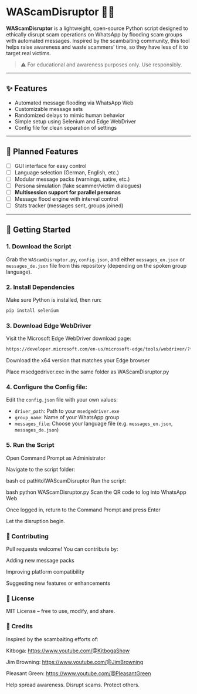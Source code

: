 # WAScamDisruptor 🚫📱

**WAScamDisruptor** is a lightweight, open-source Python script designed to ethically disrupt scam operations on WhatsApp by flooding scam groups with automated messages. Inspired by the scambaiting community, this tool helps raise awareness and waste scammers’ time, so they have less of it to target real victims.

> ⚠️ For educational and awareness purposes only. Use responsibly.

---

## ✨ Features
- Automated message flooding via WhatsApp Web
- Customizable message sets
- Randomized delays to mimic human behavior
- Simple setup using Selenium and Edge WebDriver
- Config file for clean separation of settings

---
## 🚧 Planned Features
- [ ] GUI interface for easy control
- [ ] Language selection (German, English, etc.)
- [ ] Modular message packs (warnings, satire, etc.)
- [ ] Persona simulation (fake scammer/victim dialogues)
- [ ] **Multisession support for parallel personas**
- [ ] Message flood engine with interval control
- [ ] Stats tracker (messages sent, groups joined)
---

## 🚀 Getting Started

### 1. Download the Script
Grab the `WAScamDisruptor.py`, `config.json`, and either `messages_en.json` or `messages_de.json` file from this repository (depending on the spoken group language).

### 2. Install Dependencies
Make sure Python is installed, then run:

```bash
pip install selenium
```

### 3. Download Edge WebDriver
Visit the Microsoft Edge WebDriver download page:

```bash
https://developer.microsoft.com/en-us/microsoft-edge/tools/webdriver/?form=MA13LH#downloads
```

Download the x64 version that matches your Edge browser

Place msedgedriver.exe in the same folder as WAScamDisruptor.py

### 4. Configure the Config file:
Edit the `config.json` file with your own values:
   - `driver_path`: Path to your `msedgedriver.exe`
   - `group_name`: Name of your WhatsApp group
   - `messages_file`: Choose your language file (e.g. `messages_en.json`, `messages_de.json`)

### 5. Run the Script
Open Command Prompt as Administrator

Navigate to the script folder:

bash
cd path\to\WAScamDisruptor
Run the script:

bash
python WAScamDisruptor.py
Scan the QR code to log into WhatsApp Web

Once logged in, return to the Command Prompt and press Enter

Let the disruption begin.

### 🤝 Contributing
Pull requests welcome! You can contribute by:

Adding new message packs

Improving platform compatibility

Suggesting new features or enhancements

### 📄 License
MIT License – free to use, modify, and share.

### 🙌 Credits
Inspired by the scambaiting efforts of:

Kitboga: https://www.youtube.com/@KitbogaShow

Jim Browning: https://www.youtube.com/@JimBrowning

Pleasant Green: https://www.youtube.com/@PleasantGreen

Help spread awareness. Disrupt scams. Protect others.
